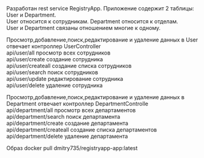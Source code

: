 <div>Разработан rest service RegistryApp. Приложение содержит 2 таблицы: User и Department.</div>
<div>User относится к сотрудникам. Department относится к отделам.</div>
<div>User и Department связаны отношением многие к одному.</div>
<p>
<div>Просмотр,добавление,поиск,редактирование и удаление данных в User отвечает контроллер UserController</div>
<div>api/user/all просмотр всех сотрудников</div>
<div>api/user/create создание сотрудника</div>
<div>api/user/createall создание списка сотрудников</div>
<div>api/user/search поиск сотрудников</div>
<div>api/user/update редактирование сотрудника</div>
<div>api/user/delete удаление сотрудника</div>
<p>
<div>Просмотр,добавление,поиск,редактирование и удаление данных в Department отвечает контроллер DepartmentControlle</div>
<div>api/department/all просмотр всех департаментов</div>
<div>api/department/search поиск департамента</div>
<div>api/department/create создание департамента</div>
<div>api/department/createall создание списка департаментов</div>
<div>api/department/delete удаление департамента</div>
<p>
<div>Образ docker pull dmitry735/registryapp-app:latest</div>